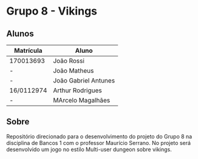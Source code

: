 # Grupo 8 - Vikings

## Alunos
|Matrícula | Aluno |
| -- | -- |
| 170013693 | João Rossi |
| - | João Matheus |
| - | João Gabriel Antunes |
| 16/0112974 | Arthur Rodrigues |
| - | MArcelo Magalhães|

## Sobre
Repositório direcionado para o desenvolvimento do projeto do Grupo 8 na disciplina de Bancos 1 com o professor Maurício Serrano. No projeto será desenvolvido um jogo no estilo Multi-user dungeon sobre vikings.
